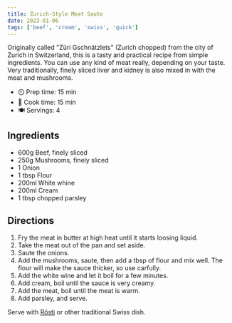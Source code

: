 ```yaml
---
title: Zurich-Style Meat Saute
date: 2023-01-06
tags: ['beef', 'cream', 'swiss', 'quick']
---
```


Originally called  "Züri Gschnätzlets" (Zurich chopped) from the city of Zurich
in Switzerland, this is a tasty and practical recipe from simple ingredients.
You can use any kind of meat really, depending on your taste. Very
traditionally, finely sliced liver and kidney is also mixed in with the meat
and mushrooms.

- ⏲️ Prep time: 15 min
- 🍳 Cook time: 15 min
- 🍽️ Servings: 4

## Ingredients


- 600g	Beef, finely sliced
- 250g	Mushrooms, finely sliced
- 1	Onion
- 1 tbsp Flour
- 200ml	White whine
- 200ml Cream
- 1 tbsp chopped parsley

## Directions

1. Fry the meat in butter at high heat until it starts loosing liquid.
2. Take the meat out of the pan and set aside.
3. Saute the onions.
4. Add the mushrooms, saute, then add a tbsp of flour and mix well. The flour will make the sauce thicker, so use carfully.
5. Add the white wine and let it boil for a few minutes.
6. Add cream, boil until the sauce is very creamy.
7. Add the meat, boil until the meat is warm.
8. Add parsley, and serve.

Serve with [Rösti](./recipes/roesti.md) or other traditional Swiss dish.

